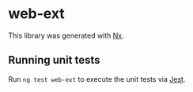 # web-ext

This library was generated with [Nx](https://nx.dev).

## Running unit tests

Run `ng test web-ext` to execute the unit tests via [Jest](https://jestjs.io).
